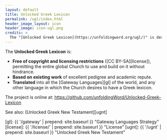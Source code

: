 ```yaml
---
layout: default
title: Unlocked Greek Lexicon
permalink: /ugl/index.html
header_image_layout: icon
header_image: icon-ugl.png
credits: >
  The "[Unlocked Greek Lexicon](https://unfoldingword.org/ugl/)" is designed by unfoldingWord and developed by [Roma Bible Society](http://romabiblesociety.org),  [Wycliffe Associates](http://wycliffeassociates.org), and the [Door43 World Missions Community](https://door43.org/). It is made available under a [Creative Commons Attribution-ShareAlike 4.0 International](https://creativecommons.org/licenses/by-sa/4.0/) license.
---
```


The **Unlocked Greek Lexicon** is:

- **Free of copyright and licensing restrictions** ([CC BY-SA][license]), permitting the entire global Church to use and build on it without hindrance.
- **Based on existing work** of excellent pedigree and academic repute.
- **Translated** into all the [Gateway Languages][gl] of the world, and any other language in which the Church desires to have a Greek lexicon.

The project is online at: <https://github.com/unfoldingWord/Unlocked-Greek-Lexicon>

See also: [Unlocked Greek New Testament][ugnt]

[gl]: {{ '/gateway' | prepend: site.baseurl }} "Gateway Languages Strategy"
[license]: {{ '/license/' | prepend: site.baseurl }} "License"
[ugnt]: {{ '/ugnt' | prepend: site.baseurl }} "Unlocked Greek New Testament"
